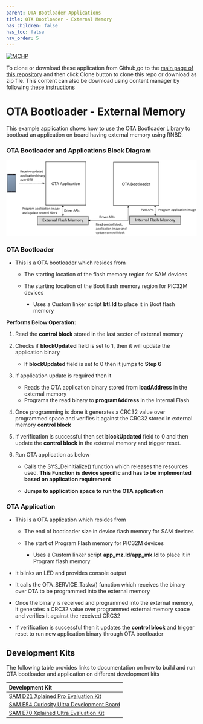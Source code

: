 ```yaml
---
parent: OTA Bootloader Applications
title: OTA Bootloader - External Memory
has_children: false
has_toc: false
nav_order: 5
---
```


[![MCHP](https://www.microchip.com/ResourcePackages/Microchip/assets/dist/images/logo.png)](https://www.microchip.com)

To clone or download these application from Github,go to the [main page of this repository](https://github.com/Microchip-MPLAB-Harmony/bootloader_apps_ota) and then click Clone button to clone this repo or download as zip file. This content can also be download using content manager by following [these instructions](https://github.com/Microchip-MPLAB-Harmony/contentmanager/wiki)

# OTA Bootloader - External Memory

This example application shows how to use the OTA Bootloader Library to bootload an application on board having external memory using RNBD.

### OTA Bootloader and Applications Block Diagram

![ota_btl_block_ext_mem_diagram](docs/images/ota_btl_block_ext_mem_diagram.png)

### OTA Bootloader

- This is a OTA bootloader which resides from
    - The starting location of the flash memory region for SAM devices

    - The starting location of the Boot flash memory region for PIC32M devices
        - Uses a Custom linker script **btl.ld** to place it in Boot flash memory

**Performs Below Operation:**

1. Read the **control block** stored in the last sector of external memory

2. Checks if **blockUpdated** field is set to 1, then it will update the application binary
    - If **blockUpdated** field is set to 0 then it jumps to **Step 6**

3. If application update is required then it
    - Reads the OTA application binary stored from **loadAddress** in the external memory
	- Programs the read binary to **programAddress** in the Internal Flash

4. Once programming is done it generates a CRC32 value over programmed space and verifies it against the CRC32 stored in external memory **control block**

5. If verification is successful then set **blockUpdated** field to 0 and then update the **control block** in the external memory and trigger reset.

6. Run OTA application as below
    - Calls the SYS_Deinitialize() function which releases the resources used. **This Function is device specific and has to be implemented based on application requirement**

    - **Jumps to application space to run the OTA application**

### OTA Application

- This is a OTA application which resides from
    - The end of bootloader size in device flash memory for SAM devices

    - The start of Program Flash memory for PIC32M devices
        - Uses a Custom linker script **app_mz.ld**/**app_mk.ld** to place it in Program flash memory

- It blinks an LED and provides console output

- It calls the OTA_SERVICE_Tasks() function which receives the binary over OTA to be programmed into the external memory

- Once the binary is received and programmed into the external memory, it generates a CRC32 value over programmed external memory space and verifies it against the received CRC32

- If verification is successful then it updates the **control block** and trigger reset to run new application binary through OTA bootloader

## Development Kits
The following table provides links to documentation on how to build and run OTA bootloader and application on different development kits

| Development Kit |
|:---------|
|[SAM D21 Xplained Pro Evaluation Kit](docs/readme_sam_d21_xpro.md) |
|[SAM E54 Curiosity Ultra Development Board](docs/readme_sam_e54_cult.md) |
|[SAM E70 Xplained Ultra Evaluation Kit](docs/readme_sam_e70_xult.md) |
